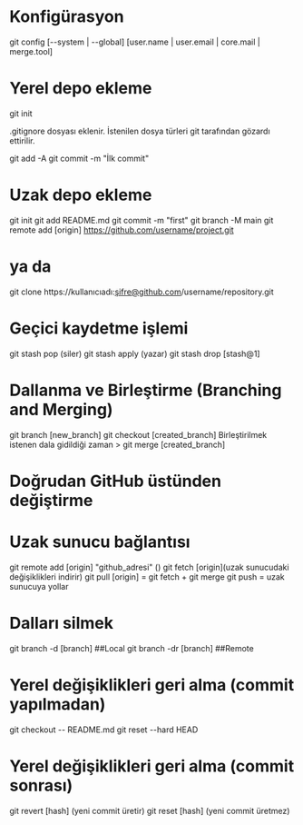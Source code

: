# Konfigürasyon

git config [--system | --global] [user.name | user.email | core.mail | merge.tool]


# Yerel depo ekleme

git init 

.gitignore dosyası eklenir.
İstenilen dosya türleri git tarafından gözardı ettirilir.

git add -A
git commit -m "İlk commit"


# Uzak depo ekleme
git init 
git add README.md
git commit -m "first"
git branch -M main 
git remote add [origin] https://github.com/username/project.git

# ya da
git clone https://kullanıcıadı:şifre@github.com/username/repository.git


# Geçici kaydetme işlemi

git stash pop (siler)
git stash apply (yazar)
git stash drop [stash@1]


# Dallanma ve Birleştirme (Branching and Merging)

git branch [new_branch]
git checkout [created_branch]
Birleştirilmek istenen dala gidildiği zaman > git merge [created_branch]

# Doğrudan GitHub üstünden değiştirme

# Uzak sunucu bağlantısı

git remote add [origin] "github_adresi" ()
git fetch [origin](uzak sunucudaki değişiklikleri indirir)
git pull [origin] = git fetch + git merge 
git push  = uzak sunucuya yollar

# Dalları silmek

git branch -d [branch] ##Local
git branch -dr [branch] ##Remote

# Yerel değişiklikleri geri alma (commit yapılmadan)

git checkout -- README.md
git reset --hard HEAD 

# Yerel değişiklikleri geri alma (commit sonrası)

git revert [hash] (yeni commit üretir)
git reset [hash] (yeni commit üretmez)







